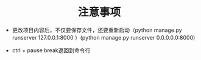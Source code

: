 # <center>注意事项</center>

- 更改项目内容后，不仅要保存文件，还要重新启动（python manage.py  runserver 127.0.0.1:8000 ）(python manage.py   runserver 0.0.0.0.0:8000)

- ctrl + pause break返回到命令行
